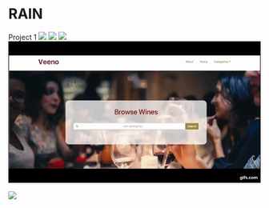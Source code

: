 # RAIN
Project 1
<img src="/assets/img/num1.gif">
<img src="/assets/img/num2.gif">
<img src="/assets/img/num3.gif">
<img src="/assets/img/num4.gif">
         
<img src="/assets/img/samples.mp4">
